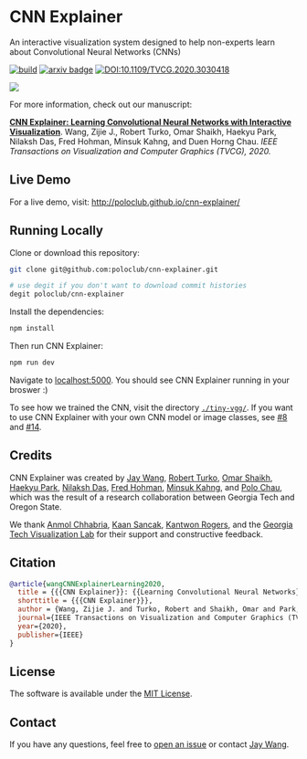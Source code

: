 # CNN Explainer

An interactive visualization system designed to help non-experts learn about Convolutional Neural Networks (CNNs)

[![build](https://github.com/poloclub/cnn-explainer/workflows/build/badge.svg)](https://github.com/poloclub/cnn-explainer/actions)
[![arxiv badge](https://img.shields.io/badge/arXiv-2004.15004-red)](http://arxiv.org/abs/2004.15004)
[![DOI:10.1109/TVCG.2020.3030418](https://img.shields.io/badge/DOI-10.1109/TVCG.2020.3030418-blue)](https://doi.org/10.1109/TVCG.2020.3030418)

<a href="https://youtu.be/HnWIHWFbuUQ" target="_blank"><img src="https://i.imgur.com/sCsudVg.png" style="max-width:100%;"></a>

For more information, check out our manuscript:

[**CNN Explainer: Learning Convolutional Neural Networks with Interactive Visualization**](https://arxiv.org/abs/2004.15004).
Wang, Zijie J., Robert Turko, Omar Shaikh, Haekyu Park, Nilaksh Das, Fred Hohman, Minsuk Kahng, and Duen Horng Chau.
*IEEE Transactions on Visualization and Computer Graphics (TVCG), 2020.*

## Live Demo

For a live demo, visit: http://poloclub.github.io/cnn-explainer/

## Running Locally

Clone or download this repository:

```bash
git clone git@github.com:poloclub/cnn-explainer.git

# use degit if you don't want to download commit histories
degit poloclub/cnn-explainer
```

Install the dependencies:

```bash
npm install
```

Then run CNN Explainer:

```bash
npm run dev
```

Navigate to [localhost:5000](https://localhost:5000). You should see CNN Explainer running in your broswer :)

To see how we trained the CNN, visit the directory [`./tiny-vgg/`](tiny-vgg).
If you want to use CNN Explainer with your own CNN model or image classes, see [#8](/../../issues/8) and [#14](/../../issues/14).

## Credits

CNN Explainer was created by 
<a href="https://zijie.wang/">Jay Wang</a>,
<a href="https://www.linkedin.com/in/robert-turko/">Robert Turko</a>, 
<a href="http://oshaikh.com/">Omar Shaikh</a>,
<a href="https://haekyu.com/">Haekyu Park</a>,
<a href="http://nilakshdas.com/">Nilaksh Das</a>,
<a href="https://fredhohman.com/">Fred Hohman</a>,
<a href="http://minsuk.com">Minsuk Kahng</a>, and
<a href="https://www.cc.gatech.edu/~dchau/">Polo Chau</a>,
which was the result of a research collaboration between 
Georgia Tech and Oregon State.

We thank
[Anmol Chhabria](https://www.linkedin.com/in/anmolchhabria),
[Kaan Sancak](https://kaansancak.com),
[Kantwon Rogers](https://www.kantwon.com), and the
[Georgia Tech Visualization Lab](http://vis.gatech.edu)
for their support and constructive feedback.

## Citation

```bibTeX
@article{wangCNNExplainerLearning2020,
  title = {{{CNN Explainer}}: {{Learning Convolutional Neural Networks}} with {{Interactive Visualization}}},
  shorttitle = {{{CNN Explainer}}},
  author = {Wang, Zijie J. and Turko, Robert and Shaikh, Omar and Park, Haekyu and Das, Nilaksh and Hohman, Fred and Kahng, Minsuk and Chau, Duen Horng},
  journal={IEEE Transactions on Visualization and Computer Graphics (TVCG)},
  year={2020},
  publisher={IEEE}
}
```

## License

The software is available under the [MIT License](https://github.com/poloclub/cnn-explainer/blob/master/LICENSE).

## Contact

If you have any questions, feel free to [open an issue](https://github.com/poloclub/cnn-explainer/issues/new/choose) or contact [Jay Wang](https://zijie.wang).
